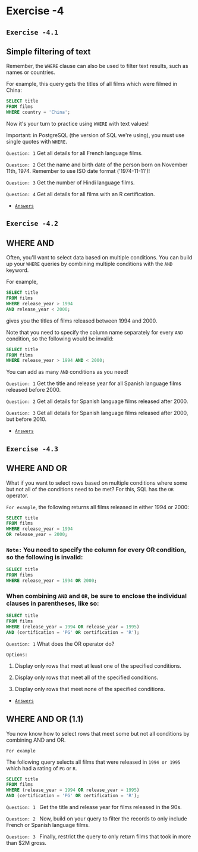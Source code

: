 # Exercise -4
## `Exercise -4.1`
## Simple filtering of text
Remember, the `WHERE` clause can also be used to filter text results, such as names or countries.

For example, this query gets the titles of all films which were filmed in China:
```sql
SELECT title
FROM films
WHERE country = 'China';
```
Now it's your turn to practice using `WHERE` with text values!

Important: in PostgreSQL (the version of SQL we're using), you must use single quotes with `WHERE`.

`Question: 1` Get all details for all French language films.

`Question: 2` Get the name and birth date of the person born on November 11th, 1974. Remember to use ISO date format ('1974-11-11')!

`Question: 3` Get the number of Hindi language films.

`Question: 4` Get all details for all films with an R certification.

+ [`Answers`](../Answers/Ex-4.md)

## `Exercise -4.2`
## WHERE AND
Often, you'll want to select data based on multiple conditions. You can build up your `WHERE` queries by combining multiple conditions with the `AND` keyword.

For example,
```sql
SELECT title
FROM films
WHERE release_year > 1994
AND release_year < 2000;
```

gives you the titles of films released between 1994 and 2000.

Note that you need to specify the column name separately for every `AND `condition, so the following would be invalid:

```sql
SELECT title
FROM films
WHERE release_year > 1994 AND < 2000;
```
You can add as many `AND` conditions as you need!

`Question: 1` Get the title and release year for all Spanish language films released before 2000.

`Question: 2` Get all details for Spanish language films released after 2000.

`Question: 3` Get all details for Spanish language films released after 2000, but before 2010.

+ [`Answers`](../Answers/Ex-4.md)

## `Exercise -4.3`

## WHERE AND OR
What if you want to select rows based on multiple conditions where some but not all of the conditions need to be met? For this, SQL has the `OR` operator.

`For example`, the following returns all films released in either 1994 or 2000:
```sql
SELECT title
FROM films
WHERE release_year = 1994
OR release_year = 2000;
```
### `Note:` You need to specify the column for every OR condition, so the following is invalid:

```sql
SELECT title
FROM films
WHERE release_year = 1994 OR 2000;
```

### When combining `AND` and `OR`, be sure to enclose the individual clauses in parentheses, like so:

```sql
SELECT title
FROM films
WHERE (release_year = 1994 OR release_year = 1995)
AND (certification = 'PG' OR certification = 'R');
```
`Question: 1` What does the OR operator do?

`Options:`

1. Display only rows that meet at least one of the specified conditions.

2. Display only rows that meet all of the specified conditions.

3. Display only rows that meet none of the specified conditions.

+ [`Answers`](../Answers/Ex-4.md)


## WHERE AND OR (1.1)

You now know how to select rows that meet some but not all conditions by combining AND and OR.

`For example`

The following query selects all films that were released in `1994 or 1995` which had a rating of `PG` or `R`.

```sql
SELECT title
FROM films
WHERE (release_year = 1994 OR release_year = 1995)
AND (certification = 'PG' OR certification = 'R');
```

`Question: 1 ` Get the title and release year for films released in the 90s.

`Question: 2 ` Now, build on your query to filter the records to only include French or Spanish language films.

`Question: 3 ` Finally, restrict the query to only return films that took in more than $2M gross.
